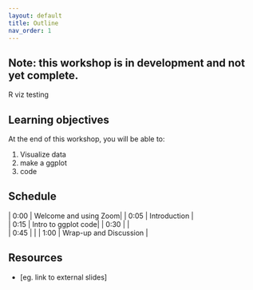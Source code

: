 ```yaml
---
layout: default
title: Outline
nav_order: 1
---
```


## Note: this workshop is in development and not yet complete.

R viz testing

## Learning objectives

At the end of this workshop, you will be able to:
1. Visualize data 
2. make a ggplot
3. code

## Schedule

| 0:00 | Welcome and using Zoom|
| 0:05 | Introduction |  
| 0:15 | Intro to ggplot code|
| 0:30 |  |   
| 0:45 |  |
| 1:00 | Wrap-up and Discussion |

## Resources
* [eg. link to external slides]
